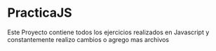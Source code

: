 # PracticaJS

Este Proyecto contiene todos los ejercicios realizados en Javascript y constantemente realizo cambios o agrego mas archivos
